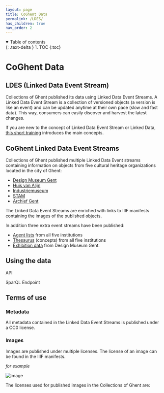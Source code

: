 ```yaml
---
layout: page
title: CoGhent Data
permalink: /LDES/
has_children: true
nav_order: 2
---
```


<details open markdown="block">
  <summary>
    Table of contents
  </summary>
  {: .text-delta }
1. TOC
{:toc}
</details>


# CoGhent Data
## LDES (Linked Data Event Stream)

Collections of Ghent published its data using Linked Data Event Streams. A Linked Data Event Stream is a collection of versioned objects (a version is like an event) and can be updated anytime at their own pace (slow and fast data). This way, consumers can easily discover and harvest the latest changes.

If you are new to the concept of Linked Data Event Stream or Linked Data, [this short training](https://academy.europa.eu/courses/publishing-data-with-linked-data-event-streams-why-and-how) introduces the main concepts.

## CoGhent Linked Data Event Streams

Collections of Ghent published multiple Linked Data Event streams containing information on objects from five cultural heritage organizations located in the city of Ghent: 
- [Design Museum Gent](https://coghent.github.io/dmg.html)
- [Huis van Alijn](https://coghent.github.io/hva.html)
- [Industriemuseum](https://coghent.github.io/im.html)
- [STAM](https://coghent.github.io/stam.html)
- [Archief Gent](https://coghent.github.io/ag.html)

The Linked Data Event Streams are enriched with links to IIIF manifests containing the images of the published objects. 

In addition three extra event streams have been published: 
- [Agent lists](https://coghent.github.io/thesaurus.html) from all five institutions 
- [Thesaurus](https://coghent.github.io/thesaurus.html) (concepts) from all five institutions
- [Exhibition data](https://coghent.github.io/exhibitiondmg.html) from Design Museum Gent.

## Using the data

API

SparQL Endpoint

## Terms of use

### Metadata

All metadata contained in the Linked Data Event Streams is published under a CC0 license.

### Images

Images are published under multiple licenses. The license of an image can be found in the IIIF manifests. 

*for example*

![image](https://user-images.githubusercontent.com/78723853/202168875-68c163d5-4d57-4f3a-96a4-716d618395f0.png)

The licenses used for published images in the Collections of Ghent are:


